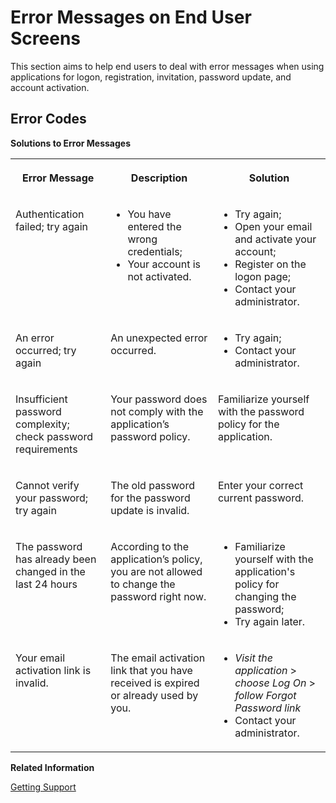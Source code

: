 <!-- loioce359da8129749d3a3a7dac1d272b55a -->

# Error Messages on End User Screens

This section aims to help end users to deal with error messages when using applications for logon, registration, invitation, password update, and account activation.



## Error Codes

**Solutions to Error Messages**


<table>
<tr>
<th valign="top">

Error Message

</th>
<th valign="top">

Description

</th>
<th valign="top">

Solution

</th>
</tr>
<tr>
<td valign="top">

Authentication failed; try again

</td>
<td valign="top">

-   You have entered the wrong credentials;
-   Your account is not activated.



</td>
<td valign="top">

-   Try again;
-   Open your email and activate your account;
-   Register on the logon page;
-   Contact your administrator.



</td>
</tr>
<tr>
<td valign="top">

An error occurred; try again

</td>
<td valign="top">

An unexpected error occurred.

</td>
<td valign="top">

-   Try again;
-   Contact your administrator.



</td>
</tr>
<tr>
<td valign="top">

Insufficient password complexity; check password requirements

</td>
<td valign="top">

Your password does not comply with the application’s password policy.

</td>
<td valign="top">

Familiarize yourself with the password policy for the application.

</td>
</tr>
<tr>
<td valign="top">

Cannot verify your password; try again

</td>
<td valign="top">

The old password for the password update is invalid.

</td>
<td valign="top">

Enter your correct current password.

</td>
</tr>
<tr>
<td valign="top">

The password has already been changed in the last 24 hours

</td>
<td valign="top">

According to the application’s policy, you are not allowed to change the password right now.

</td>
<td valign="top">

-   Familiarize yourself with the application's policy for changing the password;
-   Try again later.



</td>
</tr>
<tr>
<td valign="top">

Your email activation link is invalid.

</td>
<td valign="top">

The email activation link that you have received is expired or already used by you.

</td>
<td valign="top">

-   *Visit the application* \> *choose Log On* \> *follow Forgot Password link*
-   Contact your administrator.



</td>
</tr>
</table>

**Related Information**  


[Getting Support](../getting-support-06818b2.md "This document is to help users, administrators, and developers deal with issues from SAP Cloud Identity Services.")

